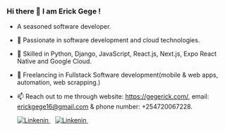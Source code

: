 ### Hi there 👋 I am Erick Gege !
- A seasoned software developer.
- 👀 Passionate in software development and cloud technologies.
- 🌱 Skilled in Python, Django, JavaScript, React.js, Next.js, Expo React Native and Google Cloud.
- 💞️ Freelancing in Fullstack Software development(mobile & web apps, automation, web scrapping.) 
- 📫 Reach out to me through website: https://gegerick.com/, email: erickgege16@gmail.com & phone number: +254720067228.

  <p>
    <a href="https://twitter.com/gegerick">
         <img src="https://img.shields.io/badge/Twitter-0077B5?style=for-the-badge&logo=twitter&logoColor=white" alt="Linkenin">
  </a>&ensp; 
  <a href="https://www.linkedin.com/in/erick-gege/">
      <img src="https://img.shields.io/badge/LinkedIn-0077B5?style=for-the-badge&logo=linkedin&logoColor=white" alt="Linkenin">
  </a>&ensp; 
  </p>

<!---
erick16-max/erick16-max is a ✨ special ✨ repository because its `README.md` (this file) appears on your GitHub profile.
You can click the Preview link to take a look at your changes.
--->
